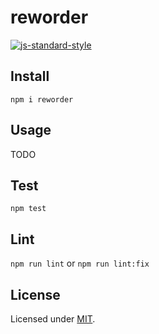 # reworder

[![js-standard-style](https://img.shields.io/badge/code%20style-standard-brightgreen.svg?style=flat)](https://standardjs.com/)

## Install

`npm i reworder`

## Usage

TODO

## Test

`npm test`

## Lint

`npm run lint` or `npm run lint:fix`

## License

Licensed under [MIT](./LICENSE).
